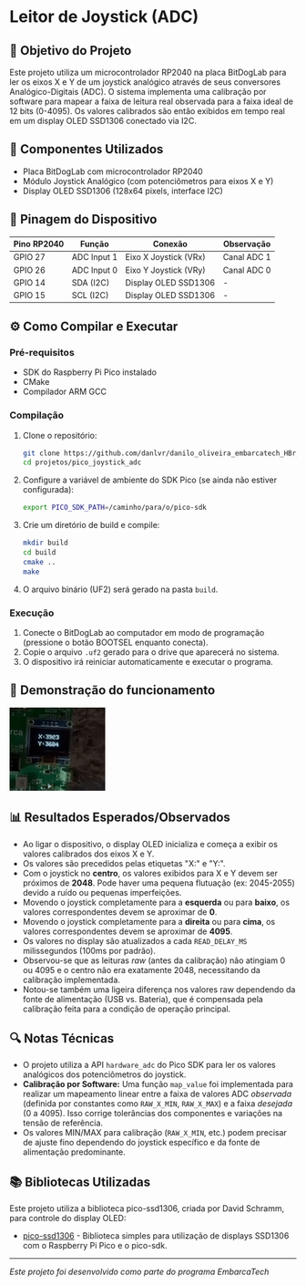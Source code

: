 # Leitor de Joystick (ADC)

## 🎯 Objetivo do Projeto

Este projeto utiliza um microcontrolador RP2040 na placa BitDogLab para ler os eixos X e Y de um joystick analógico através de seus conversores Analógico-Digitais (ADC). O sistema implementa uma calibração por software para mapear a faixa de leitura real observada para a faixa ideal de 12 bits (0-4095). Os valores calibrados são então exibidos em tempo real em um display OLED SSD1306 conectado via I2C.

## 🔧 Componentes Utilizados

- Placa BitDogLab com microcontrolador RP2040
- Módulo Joystick Analógico (com potenciômetros para eixos X e Y)
- Display OLED SSD1306 (128x64 pixels, interface I2C)

## 📌 Pinagem do Dispositivo

| Pino RP2040 | Função       | Conexão                  | Observação     |
|-------------|--------------|--------------------------|----------------|
| GPIO 27     | ADC Input 1  | Eixo X Joystick (VRx)    | Canal ADC 1    |
| GPIO 26     | ADC Input 0  | Eixo Y Joystick (VRy)    | Canal ADC 0    |
| GPIO 14     | SDA (I2C)    | Display OLED SSD1306     |      -         |
| GPIO 15     | SCL (I2C)    | Display OLED SSD1306     |      -         |

## ⚙️ Como Compilar e Executar

### Pré-requisitos

- SDK do Raspberry Pi Pico instalado
- CMake 
- Compilador ARM GCC

### Compilação

1. Clone o repositório:
   ```bash
   git clone https://github.com/danlvr/danilo_oliveira_embarcatech_HBr_2025.git
   cd projetos/pico_joystick_adc
   ```

2. Configure a variável de ambiente do SDK Pico (se ainda não estiver configurada):
   ```bash
   export PICO_SDK_PATH=/caminho/para/o/pico-sdk
   ```

3. Crie um diretório de build e compile:
   ```bash
   mkdir build
   cd build
   cmake ..
   make
   ```

4. O arquivo binário (UF2) será gerado na pasta `build`. 

### Execução

1. Conecte o BitDogLab ao computador em modo de programação (pressione o botão BOOTSEL enquanto conecta).
2. Copie o arquivo `.uf2` gerado para o drive que aparecerá no sistema.
3. O dispositivo irá reiniciar automaticamente e executar o programa.

## 📸 Demonstração do funcionamento

![Demonstração do contador decimal com eventos IRQ](assets/pico_joystick_adc.gif)

## 📊 Resultados Esperados/Observados

- Ao ligar o dispositivo, o display OLED inicializa e começa a exibir os valores calibrados dos eixos X e Y.
- Os valores são precedidos pelas etiquetas "X:" e "Y:".
- Com o joystick no **centro**, os valores exibidos para X e Y devem ser próximos de **2048**. Pode haver uma pequena flutuação (ex: 2045-2055) devido a ruído ou pequenas imperfeições.
- Movendo o joystick completamente para a **esquerda** ou para **baixo**, os valores correspondentes devem se aproximar de **0**.
- Movendo o joystick completamente para a **direita** ou para **cima**, os valores correspondentes devem se aproximar de **4095**.
- Os valores no display são atualizados a cada `READ_DELAY_MS` milissegundos (100ms por padrão).
- Observou-se que as leituras *raw* (antes da calibração) não atingiam 0 ou 4095 e o centro não era exatamente 2048, necessitando da calibração implementada.
- Notou-se também uma ligeira diferença nos valores raw dependendo da fonte de alimentação (USB vs. Bateria), que é compensada pela calibração feita para a condição de operação principal.

## 🔍 Notas Técnicas

- O projeto utiliza a API `hardware_adc` do Pico SDK para ler os valores analógicos dos potenciômetros do joystick.
- **Calibração por Software:** Uma função `map_value` foi implementada para realizar um mapeamento linear entre a faixa de valores ADC *observada* (definida por constantes como `RAW_X_MIN`, `RAW_X_MAX`) e a faixa *desejada* (0 a 4095). Isso corrige tolerâncias dos componentes e variações na tensão de referência.
- Os valores MIN/MAX para calibração (`RAW_X_MIN`, etc.) podem precisar de ajuste fino dependendo do joystick específico e da fonte de alimentação predominante.

## 📚 Bibliotecas Utilizadas

Este projeto utiliza a biblioteca pico-ssd1306, criada por David Schramm, para controle do display OLED:
- [pico-ssd1306](https://github.com/daschr/pico-ssd1306) - Biblioteca simples para utilização de displays SSD1306 com o Raspberry Pi Pico e o pico-sdk.

---

*Este projeto foi desenvolvido como parte do programa EmbarcaTech*